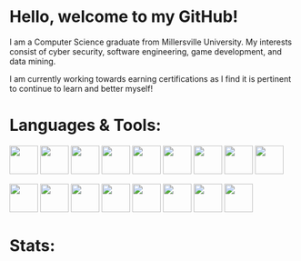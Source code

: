 # Hello, welcome to my GitHub!
I am a Computer Science graduate from Millersville University. My interests consist of cyber security, software engineering, game development, and data mining.

I am currently working towards earning certifications as I find it is pertinent to continue to learn and better myself!

# Languages & Tools:
<img src="https://cdn.jsdelivr.net/gh/devicons/devicon/icons/python/python-original.svg" width="50"> <img src="https://cdn.jsdelivr.net/gh/devicons/devicon/icons/cplusplus/cplusplus-original.svg" width="50"/> <img src="https://cdn.jsdelivr.net/gh/devicons/devicon/icons/csharp/csharp-original.svg" width="50"/> <img src="https://cdn.jsdelivr.net/gh/devicons/devicon/icons/c/c-original.svg" width="50"/> <img src="https://cdn.jsdelivr.net/gh/devicons/devicon/icons/java/java-original.svg" width="50"/> <img src="https://cdn.jsdelivr.net/gh/devicons/devicon/icons/ocaml/ocaml-original.svg" width="50"/> <img src="https://cdn.jsdelivr.net/gh/devicons/devicon/icons/sqlite/sqlite-original.svg" width="50"/> <img src="https://cdn.jsdelivr.net/gh/devicons/devicon/icons/mysql/mysql-original.svg" width="50"/> <img src="https://cdn.jsdelivr.net/gh/devicons/devicon/icons/postgresql/postgresql-original.svg" width="50"/> 

<img src="https://cdn.jsdelivr.net/gh/devicons/devicon/icons/mongodb/mongodb-original.svg" width="50"/> <img src="https://cdn.jsdelivr.net/gh/devicons/devicon/icons/latex/latex-original.svg" width="50"/> <img src="https://cdn.jsdelivr.net/gh/devicons/devicon/icons/vscode/vscode-original.svg" width="50"/> <img src="https://cdn.jsdelivr.net/gh/devicons/devicon/icons/unity/unity-original.svg" width="50"/> <img src="https://cdn.jsdelivr.net/gh/devicons/devicon/icons/ruby/ruby-original.svg" width="50"/> <img src="https://cdn.jsdelivr.net/gh/devicons/devicon/icons/linux/linux-original.svg" width="50"/> <img src="https://cdn.jsdelivr.net/gh/devicons/devicon/icons/git/git-original.svg" width="50"/> <img src="https://cdn.jsdelivr.net/gh/devicons/devicon/icons/azure/azure-original.svg" width="50"/> 

# Stats:

<!--[Top Langs](https://github-readme-stats.vercel.app/api/top-langs/?username=gabe2762&layout=compact&langs_count=8&hide=javascript,html&theme=radical)


<!--START_SECTION:waka-->
<!-- ![Code Time](http://img.shields.io/badge/Code%20Time-59%20hrs%2019%20mins-blue)

![Lines of code](https://img.shields.io/badge/From%20Hello%20World%20I%27ve%20Written-4%20Million%20lines%20of%20code-blue)

<!--END_SECTION:waka-->


<!--
**gabe2762/gabe2762** is a ✨ _special_ ✨ repository because its `README.md` (this file) appears on your GitHub profile.

Here are some ideas to get you started:

- 🔭 I’m currently working on ...
- 🌱 I’m currently learning ...
- 👯 I’m looking to collaborate on ...
- 🤔 I’m looking for help with ...
- 💬 Ask me about ...
- 📫 How to reach me: ...
- 😄 Pronouns: ...
- ⚡ Fun fact: ...
-->
